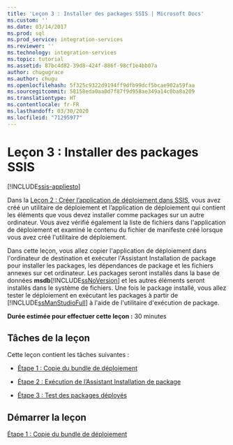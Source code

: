 ```yaml
---
title: 'Leçon 3 : Installer des packages SSIS | Microsoft Docs'
ms.custom: ''
ms.date: 03/14/2017
ms.prod: sql
ms.prod_service: integration-services
ms.reviewer: ''
ms.technology: integration-services
ms.topic: tutorial
ms.assetid: 87bc4d82-39d8-424f-886f-98cf1e4bb07a
author: chugugrace
ms.author: chugu
ms.openlocfilehash: 5f325c9322d9194ff9dfb99dcf5bcae902a59faa
ms.sourcegitcommit: 58158eda0aa0d7f87f9d958ae349a14c0ba8a209
ms.translationtype: HT
ms.contentlocale: fr-FR
ms.lasthandoff: 03/30/2020
ms.locfileid: "71295977"
---
```

# <a name="lesson-3-install-ssis-packages"></a>Leçon 3 : Installer des packages SSIS

[!INCLUDE[ssis-appliesto](../includes/ssis-appliesto-ssvrpluslinux-asdb-asdw-xxx.md)]


Dans la [Leçon 2 : Créer l’application de déploiement dans SSIS](../integration-services/lesson-2-create-the-deployment-bundle-in-ssis.md), vous avez créé un utilitaire de déploiement et l’application de déploiement qui contient les éléments que vous devez installer comme packages sur un autre ordinateur. Vous avez vérifié également la liste de fichiers dans l'application de déploiement et examiné le contenu du fichier de manifeste créé lorsque vous avez créé l'utilitaire de déploiement.  
  
Dans cette leçon, vous allez copier l'application de déploiement dans l'ordinateur de destination et exécuter l'Assistant Installation de package pour installer les packages, les dépendances de package et les fichiers annexes sur cet ordinateur. Les packages seront installés dans la base de données **msdb**[!INCLUDE[ssNoVersion](../includes/ssnoversion-md.md)] et les autres éléments seront installés dans le système de fichiers. Une fois le package installé, vous allez tester le déploiement en exécutant les packages à partir de [!INCLUDE[ssManStudioFull](../includes/ssmanstudiofull-md.md)] à l'aide de l'utilitaire d'exécution de package.  
  
**Durée estimée pour effectuer cette leçon :** 30 minutes  
  
## <a name="lesson-tasks"></a>Tâches de la leçon  
Cette leçon contient les tâches suivantes :  
  
-   [Étape 1 : Copie du bundle de déploiement](../integration-services/lesson-3-1-copying-the-deployment-bundle.md)  
  
-   [Étape 2 : Exécution de l’Assistant Installation de package](../integration-services/lesson-3-2-running-the-package-installation-wizard.md)  
  
-   [Étape 3 : Test des packages déployés](../integration-services/lesson-3-3-testing-the-deployed-packages.md)  
  
## <a name="start-the-lesson"></a>Démarrer la leçon  
[Étape 1 : Copie du bundle de déploiement](../integration-services/lesson-3-1-copying-the-deployment-bundle.md)  
  
  
  
